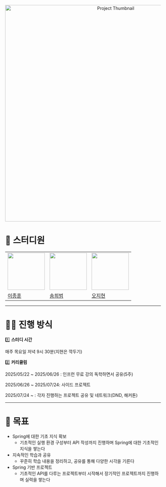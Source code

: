 <p align="center">
    <img src="https://github.com/user-attachments/assets/f3b62656-eda2-4489-ba04-babef81c955b" width="700" style="height: auto;" alt="Project Thumbnail"/>
</p>

# 👥 스터디원

<table>
    <tr>
        <td>
            <img src="https://avatars.githubusercontent.com/u/120161508?v=4" width="120px" height="120px"/>
        </td>
        <td>
            <img src="https://avatars.githubusercontent.com/u/55120757?v=4" width="120px" height="120px"/>
        </td>
        <td>
            <img src="https://avatars.githubusercontent.com/u/121949750?v=4" width="120px" height="120px"/>
        </td>
    </tr>
    <tr>
        <td>
            <a href="https://github.com/jonghoon-L">
                이종훈
            </a>
        </td>
        <td>
            <a href="https://github.com/heebeom-song">
                송희범
            </a>
        </td>
        <td>
            <a href="https://github.com/wlqgkrry">
                오지현
            </a>
        </td>
    </tr>
</table>
    
---

# 🏃‍♂️ 진행 방식

1️⃣ **스터디 시간**

매주 목요일 저녁 9시 30분(지현은 깍두기)

2️⃣ **커리큘럼**

2025/05/22 ~ 2025/06/26 : 인프런 무료 강의 독학하면서 공유(5주)

2025/06/26 ~ 2025/07/24: 사이드 프로젝트

2025/07/24 ~ : 각자 진행하는 프로젝트 공유 및 네트워크(DND, 해커톤)

---

# 🌱 목표

- Spring에 대한 기초 지식 확보
    - 기초적인 실행 환경 구성부터 API 작성까지 진행하며 Spring에 대한 기초적인 지식을 쌓는다
- 지속적인 학습과 공유
    - 꾸준히 학습 내용을 정리하고, 공유를 통해 다양한 시각을 기른다
- Spring 기반 프로젝트
    - 기초적인 API를 다루는 프로젝트부터 시작해서 장기적인 프로젝트까지 진행하며 실력을 쌓는다